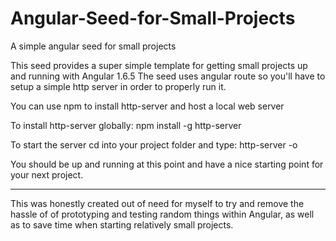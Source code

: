 # Angular-Seed-for-Small-Projects
A simple angular seed for small projects 

This seed provides a super simple template for getting small projects up and running with Angular 1.6.5
The seed uses angular route so you'll have to setup a simple http server in order to properly run it.

You can use npm to install http-server and host a local web server

To install http-server globally: 
  npm install -g http-server

To start the server cd into your project folder and type:
  http-server -o
  
You should be up and running at this point and have a nice starting point for your next project.

---------------------------------------------

This was honestly created out of need for myself to try and remove the hassle of
of prototyping and testing random things within Angular, as well as to save time when starting 
relatively small projects.
  
  
